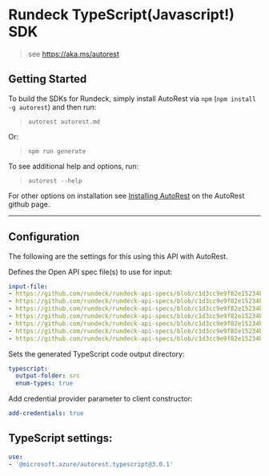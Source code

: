 Rundeck TypeScript(Javascript!) SDK
===================================
> see https://aka.ms/autorest

## Getting Started 
To build the SDKs for Rundeck, simply install AutoRest via `npm` (`npm install -g autorest`) and then run:
> `autorest autorest.md`

Or:
> `npm run generate`

To see additional help and options, run:
> `autorest --help`

For other options on installation see [Installing AutoRest](https://aka.ms/autorest/install) on the AutoRest github page.

---

## Configuration 
The following are the settings for this using this API with AutoRest.

Defines the Open API spec file(s) to use for input:
```yaml
input-file:
- https://github.com/rundeck/rundeck-api-specs/blob/c1d3cc9e9f82e15234b96dd67caf48a9664d4b85/rundeck/execution.yaml
- https://github.com/rundeck/rundeck-api-specs/blob/c1d3cc9e9f82e15234b96dd67caf48a9664d4b85/rundeck/job.yaml
- https://github.com/rundeck/rundeck-api-specs/blob/c1d3cc9e9f82e15234b96dd67caf48a9664d4b85/rundeck/metric.yaml
- https://github.com/rundeck/rundeck-api-specs/blob/c1d3cc9e9f82e15234b96dd67caf48a9664d4b85/rundeck/project.yaml
- https://github.com/rundeck/rundeck-api-specs/blob/c1d3cc9e9f82e15234b96dd67caf48a9664d4b85/rundeck/storage.yaml
- https://github.com/rundeck/rundeck-api-specs/blob/c1d3cc9e9f82e15234b96dd67caf48a9664d4b85/rundeck/system.yaml
- https://github.com/rundeck/rundeck-api-specs/blob/c1d3cc9e9f82e15234b96dd67caf48a9664d4b85/rundeck/user.yaml
```

Sets the generated TypeScript code output directory:
```yaml
typescript:
  output-folder: src
  enum-types: true
```

Add credential provider parameter to client constructor:
```yaml
add-credentials: true
```

## TypeScript settings:
```yaml $(typescript)
use:
- '@microsoft.azure/autorest.typescript@3.0.1'
```